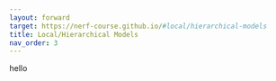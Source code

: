 ```yaml
---
layout: forward
target: https://nerf-course.github.io/#local/hierarchical-models
title: Local/Hierarchical Models
nav_order: 3
---
```

hello
